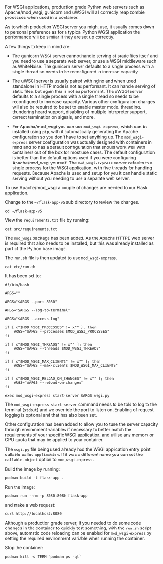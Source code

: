 For WSGI applications, production grade Python web servers such as Apache/mod_wsgi, gunicorn and uWSGI will all correctly reap zombie processes when used in a container.

As to which production WSGI server you might use, it usually comes down to personal preference as for a typical Python WGSI application the performance will be similar if they are set up correctly.

A few things to keep in mind are:

* The gunicorn WSGI server cannot handle serving of static files itself and you need to use a separate web server, or use a WSGI middleware such as WhiteNoise. The gunicorn server defaults to a single process with a single thread so needs to be reconfigured to increase capacity.

* The uWSGI server is usually paired with nginx and when used standalone in HTTP mode is not as performant. It can handle serving of static files, but again this is not as performant. The uWSGI server defaults to a single process with a single thread so needs to be reconfigured to increase capacity. Various other configuration changes will also be required to be set to enable master mode, threading, thundering heard support, disabling of multiple interpreter support, correct termination on signals, and more.

* For Apache/mod_wsgi you can use `mod_wsgi-express`, which can be installed using `pip`, with it automatically generating the Apache configuration so you don't have to set anything up. The `mod_wsgi-express` server configuration was actually designed with containers in mind and so has a default configuration that should work well with containers out of the box for most use cases. The default configuration is better than the default options used if you were configuring Apache/mod_wsgi yourself. The `mod_wsgi-express` server defaults to a single process for the WSGI application, with five threads for handling requests. Because Apache is used and setup for you it can handle static serving without you needing to use a separate web server.

To use Apache/mod_wsgi a couple of changes are needed to our Flask application.

Change to the `~/flask-app-v5` sub directory to review the changes.

```execute
cd ~/flask-app-v5
```

View the `requirements.txt` file by running:

```execute
cat src/requirements.txt
```

The `mod_wsgi` package has been added. As the Apache HTTPD web server is required that also needs to be installed, but this was already installed as part of the Python base image.

The `run.sh` file is then updated to use `mod_wsgi-express`.

```execute
cat etc/run.sh
```

It has been set to:

```
#!/bin/bash

ARGS=""

ARGS="$ARGS --port 8080"

ARGS="$ARGS --log-to-terminal"

ARGS="$ARGS --access-log"

if [ x"$MOD_WSGI_PROCESSES" != x"" ]; then
    ARGS="$ARGS --processes $MOD_WSGI_PROCESSES"
fi

if [ x"$MOD_WSGI_THREADS" != x"" ]; then
    ARGS="$ARGS --threads $MOD_WSGI_THREADS"
fi

if [ x"$MOD_WSGI_MAX_CLIENTS" != x"" ]; then
    ARGS="$ARGS --max-clients $MOD_WSGI_MAX_CLIENTS"
fi

if [ x"$MOD_WSGI_RELOAD_ON_CHANGES" != x"" ]; then
    ARGS="$ARGS --reload-on-changes"
fi

exec mod_wsgi-express start-server $ARGS wsgi.py
```

The `mod_wsgi-express start-server` command needs to be told to log to the terminal (`stdout`) and we override the port to listen on. Enabling of request logging is optional and that has also been set.

Other configuration has been added to allow you to tune the server capacity through environment variables if necessary to better match the requirements of your specific WSGI application, and utilise any memory or CPU quota that may be applied to your container.

The `wsgi.py` file being used already had the WSGI application entry point callable called `application`. If it was a different name you can set the `--callable-object` option to `mod_wsgi-express`.

Build the image by running:

```execute
podman build -t flask-app .
```

Run the image:

```execute
podman run --rm -p 8080:8080 flask-app
```

and make a web request:

```execute-2
curl http://localhost:8080
```

Although a production grade server, if you needed to do some code changes in the container to quickly test something, with the `run.sh` script above, automatic code reloading can be enabled for `mod_wsgi-express` by setting the required environment variable when running the container.

Stop the container:

```execute
podman kill -s TERM `podman ps -ql`
```

